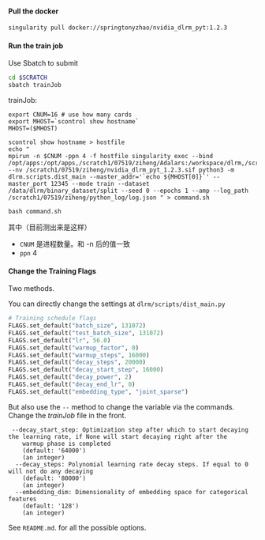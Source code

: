#### Pull the docker

```bash
singularity pull docker://springtonyzhao/nvidia_dlrm_pyt:1.2.3
```

#### Run the train job

Use Sbatch to submit

```bash
cd $SCRATCH
sbatch trainJob
```

trainJob:

```
export CNUM=16 # use how many cards
export MHOST=`scontrol show hostname`
MHOST=($MHOST)

scontrol show hostname > hostfile
echo "
mpirun -n $CNUM -ppn 4 -f hostfile singularity exec --bind /opt/apps:/opt/apps,/scratch1/07519/ziheng/Adalars:/workspace/dlrm,/scratch1/07519/ziheng/data_out:/data --nv /scratch1/07519/ziheng/nvidia_dlrm_pyt_1.2.3.sif python3 -m dlrm.scripts.dist_main --master_addr='`echo ${MHOST[0]}`' --master_port 12345 --mode train --dataset /data/dlrm/binary_dataset/split --seed 0 --epochs 1 --amp --log_path /scratch1/07519/ziheng/python_log/log.json " > command.sh

bash command.sh
```

其中（目前测出来是这样）

- `CNUM` 是进程数量。和 -n 后的值一致
- `ppn` 4

#### Change the Training Flags

Two methods. 

You can directly change the settings at  `dlrm/scripts/dist_main.py`

```python
# Training schedule flags
FLAGS.set_default("batch_size", 131072)
FLAGS.set_default("test_batch_size", 131072)
FLAGS.set_default("lr", 56.0)
FLAGS.set_default("warmup_factor", 0)
FLAGS.set_default("warmup_steps", 16000)
FLAGS.set_default("decay_steps", 20000)
FLAGS.set_default("decay_start_step", 16000)
FLAGS.set_default("decay_power", 2)
FLAGS.set_default("decay_end_lr", 0)
FLAGS.set_default("embedding_type", "joint_sparse")
```

But also use the `--` method to change the variable via the commands. Change the *trainJob* file in the front.

```
 --decay_start_step: Optimization step after which to start decaying the learning rate, if None will start decaying right after the
    warmup phase is completed
    (default: '64000')
    (an integer)
  --decay_steps: Polynomial learning rate decay steps. If equal to 0 will not do any decaying
    (default: '80000')
    (an integer)
  --embedding_dim: Dimensionality of embedding space for categorical features
    (default: '128')
    (an integer)
```

See `README.md`. for all the possible options.



